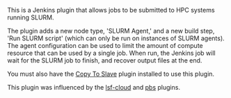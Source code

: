This is a Jenkins plugin that allows jobs to be submitted to HPC systems running SLURM.

The plugin adds a new node type, 'SLURM Agent,' and a new build step, 'Run SLURM 
script' (which can only be run on instances of SLURM agents). The agent configuration
can be used to limit the amount of compute resource that can be 
used by a single job. When run, the Jenkins job will wait for the SLURM job to finish, 
and recover output files at the end.

You must also have the [Copy To 
Slave](https://wiki.jenkins.io/display/JENKINS/Copy+To+Slave+Plugin) plugin 
installed to use this plugin.

This plugin was influenced by the 
[lsf-cloud](https://github.com/LaisvydasLT/lsf-cloud) and 
[pbs](https://github.com/biouno/pbs-plugin) plugins.